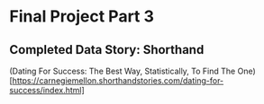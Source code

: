 # Final Project Part 3

## Completed Data Story: Shorthand
(Dating For Success: The Best Way, Statistically, To Find The One)[https://carnegiemellon.shorthandstories.com/dating-for-success/index.html]



